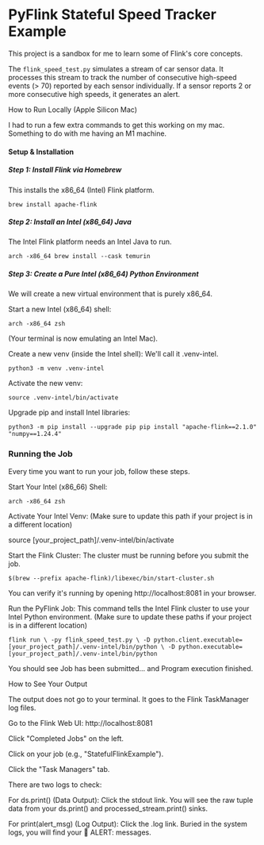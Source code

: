 # PyFlink Stateful Speed Tracker Example

This project is a sandbox for me to learn some of Flink's core concepts.

The `flink_speed_test.py` simulates a stream of car sensor data. It processes this stream to track the number of consecutive high-speed events (> 70) reported by each sensor individually. If a sensor reports 2 or more consecutive high speeds, it generates an alert.

How to Run Locally (Apple Silicon Mac)

I had to run a few extra commands to get this working on my mac. Something to do with me having an M1 machine.

#### Setup & Installation

##### Step 1: Install Flink via Homebrew

This installs the x86_64 (Intel) Flink platform.

`brew install apache-flink`


##### Step 2: Install an Intel (x86_64) Java

The Intel Flink platform needs an Intel Java to run.

`arch -x86_64 brew install --cask temurin`


##### Step 3: Create a Pure Intel (x86_64) Python Environment

We will create a new virtual environment that is purely x86_64.

Start a new Intel (x86_64) shell:

`arch -x86_64 zsh`


(Your terminal is now emulating an Intel Mac).

Create a new venv (inside the Intel shell):
We'll call it .venv-intel.

`python3 -m venv .venv-intel`


Activate the new venv:

`source .venv-intel/bin/activate`


Upgrade pip and install Intel libraries:


`python3 -m pip install --upgrade pip
pip install "apache-flink==2.1.0" "numpy==1.24.4"`



### Running the Job

Every time you want to run your job, follow these steps.

Start Your Intel (x86_66) Shell:

`arch -x86_64 zsh`


Activate Your Intel Venv:
(Make sure to update this path if your project is in a different location)

source [your_project_path]/.venv-intel/bin/activate


Start the Flink Cluster:
The cluster must be running before you submit the job.

`$(brew --prefix apache-flink)/libexec/bin/start-cluster.sh`


You can verify it's running by opening http://localhost:8081 in your browser.

Run the PyFlink Job:
This command tells the Intel Flink cluster to use your Intel Python environment.
(Make sure to update these paths if your project is in a different location)

`flink run \
-py flink_speed_test.py \
-D python.client.executable=[your_project_path]/.venv-intel/bin/python \
-D python.executable=[your_project_path]/.venv-intel/bin/python`


You should see Job has been submitted... and Program execution finished.

How to See Your Output

The output does not go to your terminal. It goes to the Flink TaskManager log files.

Go to the Flink Web UI: http://localhost:8081

Click "Completed Jobs" on the left.

Click on your job (e.g., "StatefulFlinkExample").

Click the "Task Managers" tab.

There are two logs to check:

For ds.print() (Data Output): Click the stdout link. You will see the raw tuple data from your ds.print() and processed_stream.print() sinks.

For print(alert_msg) (Log Output): Click the .log link. Buried in the system logs, you will find your 🚨 ALERT: messages.

